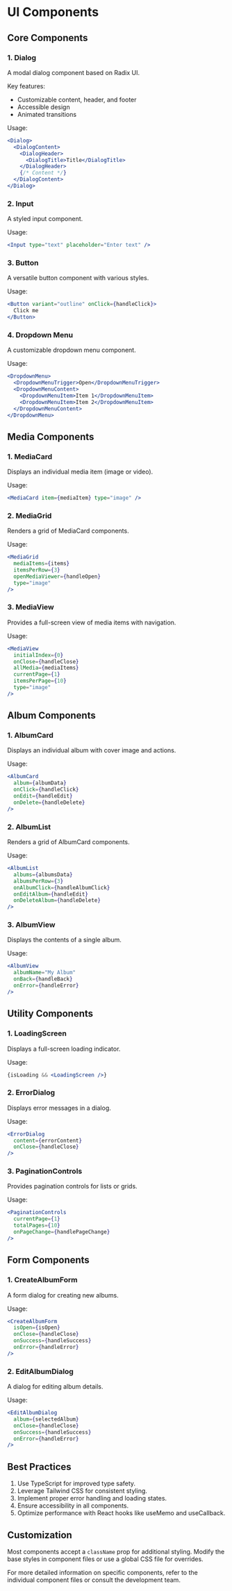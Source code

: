 # UI Components

## Core Components

### 1. Dialog

A modal dialog component based on Radix UI.

Key features:
- Customizable content, header, and footer
- Accessible design
- Animated transitions

Usage:
```jsx
<Dialog>
  <DialogContent>
    <DialogHeader>
      <DialogTitle>Title</DialogTitle>
    </DialogHeader>
    {/* Content */}
  </DialogContent>
</Dialog>
```

### 2. Input

A styled input component.

Usage:
```jsx
<Input type="text" placeholder="Enter text" />
```

### 3. Button

A versatile button component with various styles.

Usage:
```jsx
<Button variant="outline" onClick={handleClick}>
  Click me
</Button>
```

### 4. Dropdown Menu

A customizable dropdown menu component.

Usage:
```jsx
<DropdownMenu>
  <DropdownMenuTrigger>Open</DropdownMenuTrigger>
  <DropdownMenuContent>
    <DropdownMenuItem>Item 1</DropdownMenuItem>
    <DropdownMenuItem>Item 2</DropdownMenuItem>
  </DropdownMenuContent>
</DropdownMenu>
```

## Media Components

### 1. MediaCard

Displays an individual media item (image or video).

Usage:
```jsx
<MediaCard item={mediaItem} type="image" />
```

### 2. MediaGrid

Renders a grid of MediaCard components.

Usage:
```jsx
<MediaGrid
  mediaItems={items}
  itemsPerRow={3}
  openMediaViewer={handleOpen}
  type="image"
/>
```

### 3. MediaView

Provides a full-screen view of media items with navigation.

Usage:
```jsx
<MediaView
  initialIndex={0}
  onClose={handleClose}
  allMedia={mediaItems}
  currentPage={1}
  itemsPerPage={10}
  type="image"
/>
```

## Album Components

### 1. AlbumCard

Displays an individual album with cover image and actions.

Usage:
```jsx
<AlbumCard
  album={albumData}
  onClick={handleClick}
  onEdit={handleEdit}
  onDelete={handleDelete}
/>
```

### 2. AlbumList

Renders a grid of AlbumCard components.

Usage:
```jsx
<AlbumList
  albums={albumsData}
  albumsPerRow={3}
  onAlbumClick={handleAlbumClick}
  onEditAlbum={handleEdit}
  onDeleteAlbum={handleDelete}
/>
```

### 3. AlbumView

Displays the contents of a single album.

Usage:
```jsx
<AlbumView
  albumName="My Album"
  onBack={handleBack}
  onError={handleError}
/>
```

## Utility Components

### 1. LoadingScreen

Displays a full-screen loading indicator.

Usage:
```jsx
{isLoading && <LoadingScreen />}
```

### 2. ErrorDialog

Displays error messages in a dialog.

Usage:
```jsx
<ErrorDialog
  content={errorContent}
  onClose={handleClose}
/>
```

### 3. PaginationControls

Provides pagination controls for lists or grids.

Usage:
```jsx
<PaginationControls
  currentPage={1}
  totalPages={10}
  onPageChange={handlePageChange}
/>
```

## Form Components

### 1. CreateAlbumForm

A form dialog for creating new albums.

Usage:
```jsx
<CreateAlbumForm
  isOpen={isOpen}
  onClose={handleClose}
  onSuccess={handleSuccess}
  onError={handleError}
/>
```

### 2. EditAlbumDialog

A dialog for editing album details.

Usage:
```jsx
<EditAlbumDialog
  album={selectedAlbum}
  onClose={handleClose}
  onSuccess={handleSuccess}
  onError={handleError}
/>
```

## Best Practices

1. Use TypeScript for improved type safety.
2. Leverage Tailwind CSS for consistent styling.
3. Implement proper error handling and loading states.
4. Ensure accessibility in all components.
5. Optimize performance with React hooks like useMemo and useCallback.

## Customization

Most components accept a `className` prop for additional styling. Modify the base styles in component files or use a global CSS file for overrides.

For more detailed information on specific components, refer to the individual component files or consult the development team.